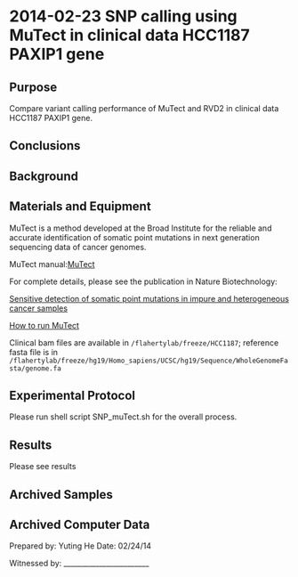2014-02-23 SNP calling using MuTect in clinical data HCC1187 PAXIP1 gene
==============================

Purpose
------------
Compare variant calling performance of MuTect and RVD2 in clinical data HCC1187 PAXIP1 gene.

Conclusions
-----------------
 

Background
----------------

Materials and Equipment
------------------------------
MuTect is a method developed at the Broad Institute for the reliable and accurate identification of somatic point mutations in next generation sequencing data of cancer genomes.

MuTect manual:[MuTect](http://www.broadinstitute.org/cancer/cga/mutect)

For complete details, please see the publication in Nature Biotechnology:

[Sensitive detection of somatic point mutations in impure and heterogeneous cancer samples](http://www.nature.com/nbt/journal/v31/n3/abs/nbt.2514.html)

[How to run MuTect](http://www.broadinstitute.org/cancer/cga/mutect_run)

Clinical bam files are available in 
`/flahertylab/freeze/HCC1187`; reference fasta file is in `/flahertylab/freeze/hg19/Homo_sapiens/UCSC/hg19/Sequence/WholeGenomeFasta/genome.fa`


Experimental Protocol
---------------------------
Please run shell script SNP_muTect.sh for the overall process. 


Results
-----------
Please see results 


Archived Samples
-------------------------

Archived Computer Data
------------------------------


Prepared by: Yuting He     Date: 02/24/14


Witnessed by: ________________________
